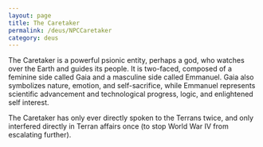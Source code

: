 ```yaml
---
layout: page
title: The Caretaker
permalink: /deus/NPCCaretaker
category: deus
---
```

The Caretaker is a powerful psionic entity, perhaps a god, who watches over the Earth and guides its people. It is two-faced, composed of a feminine side called Gaia and a masculine side called Emmanuel. Gaia also symbolizes nature, emotion, and self-sacrifice, while Emmanuel represents scientific advancement and technological progress, logic, and enlightened self interest.

The Caretaker has only ever directly spoken to the Terrans twice, and only interfered directly in Terran affairs once (to stop World War IV from escalating further).
